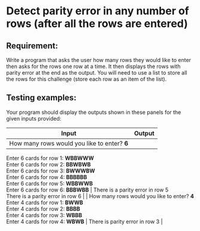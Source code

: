 # Detect parity error in any number of rows (after all the rows are entered)

## Requirement:

Write a program that asks the user how many rows they would like to enter then asks for the rows one row at a time. It then displays the rows with parity error at the end as the output. You will need to use a list to store all the rows for this challenge (store each row as an item of the list).

## Testing examples:

Your program should display the outputs shown in these panels for the given inputs provided:

| Input                                                                                                                                                                                                                                                                            | Output                                                              |
| -------------------------------------------------------------------------------------------------------------------------------------------------------------------------------------------------------------------------------------------------------------------------------- | ------------------------------------------------------------------- |
| How many rows would you like to enter? **6**  
Enter 6 cards for row 1: **WBBWWW**  
Enter 6 cards for row 2: **BBWBWB**  
Enter 6 cards for row 3: **BWWWBW**  
Enter 6 cards for row 4: **BBBBBB**  
Enter 6 cards for row 5: **WBBWWB**  
Enter 6 cards for row 6: **BBBWBB** | There is a parity error in row 5  
There is a parity error in row 6 |
| How many rows would you like to enter? **4**  
Enter 4 cards for row 1: **BWWB**  
Enter 4 cards for row 2: **BBBB**  
Enter 4 cards for row 3: **WBBB**  
Enter 4 cards for row 4: **WBWB**                                                                                     | There is parity error in row 3                                      |